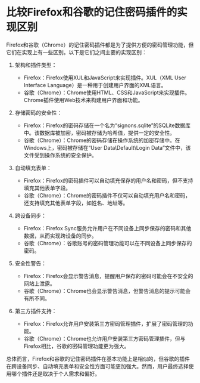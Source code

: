 # 比较Firefox和谷歌的记住密码插件的实现区别

Firefox和谷歌（Chrome）的记住密码插件都是为了提供方便的密码管理功能，但它们在实现上有一些区别。以下是它们之间主要的实现区别：

1. 架构和插件类型：
   - Firefox：Firefox使用XUL和JavaScript来实现插件。XUL（XML User Interface Language）是一种用于创建用户界面的XML语言。
   - 谷歌（Chrome）：Chrome使用HTML、CSS和JavaScript来实现插件。Chrome插件使用Web技术来构建用户界面和功能。

2. 存储密码的安全性：
   - Firefox：Firefox的密码存储在一个名为“signons.sqlite”的SQLite数据库中。该数据库被加密，密码被存储为哈希值，提供一定的安全性。
   - 谷歌（Chrome）：Chrome的密码存储在操作系统的加密存储中。在Windows上，密码被存储在“User Data\Default\Login Data”文件中，该文件受到操作系统的安全保护。

3. 自动填充表单：
   - Firefox：Firefox的密码插件可以自动填充保存的用户名和密码，但不支持填充其他表单字段。
   - 谷歌（Chrome）：Chrome的密码插件不仅可以自动填充用户名和密码，还支持填充其他表单字段，如姓名、地址等。

4. 跨设备同步：
   - Firefox：Firefox Sync服务允许用户在不同设备上同步保存的密码和其他数据，从而实现跨设备的同步。
   - 谷歌（Chrome）：谷歌账号的密码管理功能可以在不同设备上同步保存的密码。

5. 安全性警告：
   - Firefox：Firefox会显示警告消息，提醒用户保存的密码可能会在不安全的网站上泄露。
   - 谷歌（Chrome）：Chrome也会显示警告消息，但警告消息的提示可能会有所不同。

6. 第三方插件支持：
   - Firefox：Firefox允许用户安装第三方密码管理插件，扩展了密码管理的功能。
   - 谷歌（Chrome）：Chrome也允许用户安装第三方密码管理插件，但与Firefox相比，谷歌的密码管理功能更为强大。

总体而言，Firefox和谷歌的记住密码插件在基本功能上是相似的，但谷歌的插件在跨设备同步、自动填充表单和安全性方面可能更加强大。然而，用户最终选择使用哪个插件还是取决于个人需求和偏好。
